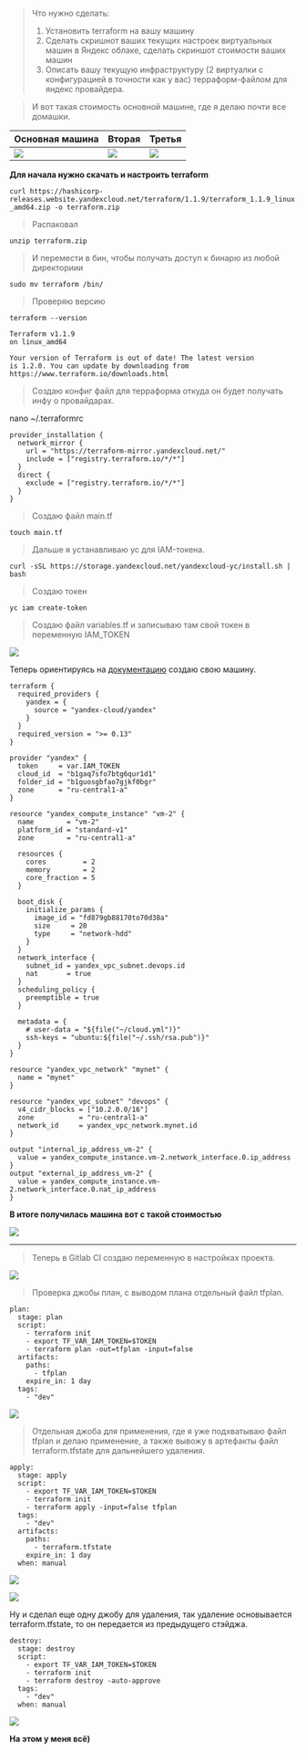> Что нужно сделать:
> 1. Установить terraform на вашу машину
> 2. Сделать скришнот ваших текущих настроек виртуальных машин в Яндекс облаке, сделать скриншот стоимости ваших машин
> 3. Описать вашу текущую инфраструктуру (2 виртуалки с конфигурацией в точности как у вас) терраформ-файлом для яндекс провайдера.



> И вот такая стоимость основной машине, где я делаю почти все домашки.

| Основная машина | Вторая | Третья |
| -------- | -------- | -------- |
| ![](https://i.imgur.com/C1aXtjD.png) |![](https://i.imgur.com/Qo7liNQ.png)      | ![](https://i.imgur.com/siSw27n.png)      |


**Для начала нужно скачать и настроить terraform**

`curl https://hashicorp-releases.website.yandexcloud.net/terraform/1.1.9/terraform_1.1.9_linux_amd64.zip -o terraform.zip`

> Распаковал 

`unzip terraform.zip `
> И перемести в бин, чтобы получать доступ к бинарю из любой директориии

`sudo mv terraform /bin/`

> Проверяю версию

`terraform --version`

```
Terraform v1.1.9
on linux_amd64

Your version of Terraform is out of date! The latest version
is 1.2.0. You can update by downloading from https://www.terraform.io/downloads.html
```
> Создаю конфиг файл для терраформа откуда он будет получать инфу о провайдарах.

nano ~/.terraformrc

```
provider_installation {
  network_mirror {
    url = "https://terraform-mirror.yandexcloud.net/"
    include = ["registry.terraform.io/*/*"]
  }
  direct {
    exclude = ["registry.terraform.io/*/*"]
  }
}
```

> Создаю файл main.tf

`touch main.tf`

> Дальше я устанавливаю yc для IAM-токена.

`curl -sSL https://storage.yandexcloud.net/yandexcloud-yc/install.sh | bash`

> Создаю токен 

`yc iam create-token`

> Создаю файл variables.tf и записываю там свой токен в переменную IAM_TOKEN

![](https://i.imgur.com/QMTWDIn.png)


Теперь ориентируясь на [документацию](https://registry.tfpla.net/providers/yandex-cloud/yandex/latest/docs/resources/compute_instance) создаю свою машину.

```
terraform {
  required_providers {
    yandex = {
      source = "yandex-cloud/yandex"
    }
  }
  required_version = ">= 0.13"
}

provider "yandex" {
  token     = var.IAM_TOKEN
  cloud_id  = "b1gaq7sfo7btg6qur1d1"
  folder_id = "b1guosgbfao7gjkf0bgr"
  zone      = "ru-central1-a"
}

resource "yandex_compute_instance" "vm-2" {
  name        = "vm-2"
  platform_id = "standard-v1"
  zone        = "ru-central1-a"

  resources {
    cores         = 2
    memory        = 2
    core_fraction = 5
  }

  boot_disk {
    initialize_params {
      image_id = "fd879gb88170to70d38a"
      size     = 20
      type     = "network-hdd"
    }
  }
  network_interface {
    subnet_id = yandex_vpc_subnet.devops.id
    nat       = true
  }
  scheduling_policy {
    preemptible = true
  }

  metadata = {
    # user-data = "${file("~/cloud.yml")}"
    ssh-keys = "ubuntu:${file("~/.ssh/rsa.pub")}"
  }
}

resource "yandex_vpc_network" "mynet" {
  name = "mynet"
}

resource "yandex_vpc_subnet" "devops" {
  v4_cidr_blocks = ["10.2.0.0/16"]
  zone           = "ru-central1-a"
  network_id     = yandex_vpc_network.mynet.id
}

output "internal_ip_address_vm-2" {
  value = yandex_compute_instance.vm-2.network_interface.0.ip_address
}
output "external_ip_address_vm-2" {
  value = yandex_compute_instance.vm-2.network_interface.0.nat_ip_address
}

```

**В итоге получилась машина вот с такой стоимостью**

![](https://i.imgur.com/HoPEpud.png)

---

> Теперь в Gitlab CI создаю переменную в настройках проекта.
> 
![](https://i.imgur.com/mxEz5a2.png)

> Проверка джобы план, с выводом плана отдельный файл tfplan. 

```
plan:
  stage: plan
  script:
    - terraform init
    - export TF_VAR_IAM_TOKEN=$TOKEN
    - terraform plan -out=tfplan -input=false
  artifacts:
    paths:
      - tfplan
    expire_in: 1 day
  tags:
    - "dev"
```

![](https://i.imgur.com/NtNxD9b.png)


> Отдельная джоба для применения, где я уже подхватываю файл tfplan и делаю применение, а также вывожу в артефакты файл terraform.tfstate для дальнейшего  удаления.

```
apply:
  stage: apply
  script:
    - export TF_VAR_IAM_TOKEN=$TOKEN
    - terraform init
    - terraform apply -input=false tfplan 
  tags:
    - "dev"
  artifacts:
    paths:
      - terraform.tfstate
    expire_in: 1 day
  when: manual
```

![](https://i.imgur.com/8TNFMKL.png)

![](https://i.imgur.com/dwXb9Sd.png)

Ну и сделал еще одну джобу для удаления, так удаление основывается terraform.tfstate, то он передается из предыдущего стэйджа.

```
destroy:
  stage: destroy
  script:
    - export TF_VAR_IAM_TOKEN=$TOKEN
    - terraform init
    - terraform destroy -auto-approve   
  tags:
    - "dev"
  when: manual
```
![](https://i.imgur.com/oXwp45j.png)

**На этом у меня всё)**